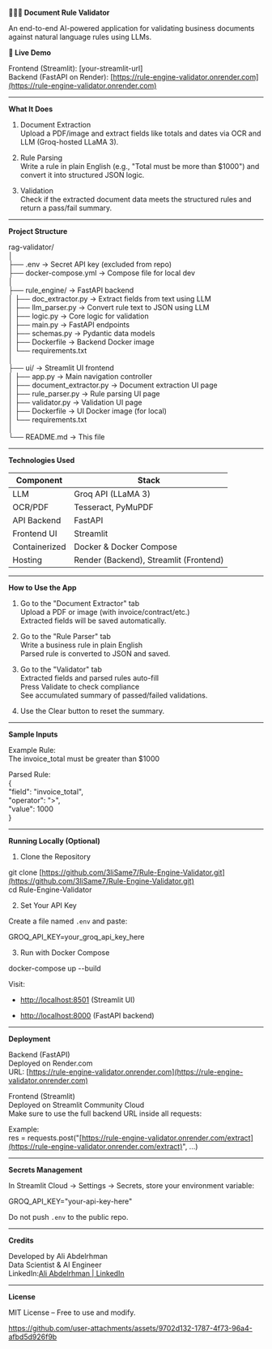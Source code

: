 **📄🧠✅ Document Rule Validator**

An end-to-end AI-powered application for validating business documents against natural language rules using LLMs.

**🚀 Live Demo**

Frontend (Streamlit): \[your-streamlit-url\]  
 Backend (FastAPI on Render): [https://rule-engine-validator.onrender.com](https://rule-engine-validator.onrender.com)

---

**What It Does**

1. Document Extraction  
    Upload a PDF/image and extract fields like totals and dates via OCR and LLM (Groq-hosted LLaMA 3).

2. Rule Parsing  
    Write a rule in plain English (e.g., "Total must be more than $1000") and convert it into structured JSON logic.

3. Validation  
    Check if the extracted document data meets the structured rules and return a pass/fail summary.

---

**Project Structure**

rag-validator/  
 │  
 ├── .env \-\> Secret API key (excluded from repo)  
 ├── docker-compose.yml \-\> Compose file for local dev  
 │  
 ├── rule\_engine/ \-\> FastAPI backend  
 │ ├── doc\_extractor.py \-\> Extract fields from text using LLM  
 │ ├── llm\_parser.py \-\> Convert rule text to JSON using LLM  
 │ ├── logic.py \-\> Core logic for validation  
 │ ├── main.py \-\> FastAPI endpoints  
 │ ├── schemas.py \-\> Pydantic data models  
 │ ├── Dockerfile \-\> Backend Docker image  
 │ └── requirements.txt  
 │  
 ├── ui/ \-\> Streamlit UI frontend  
 │ ├── app.py \-\> Main navigation controller  
 │ ├── document\_extractor.py \-\> Document extraction UI page  
 │ ├── rule\_parser.py \-\> Rule parsing UI page  
 │ ├── validator.py \-\> Validation UI page  
 │ ├── Dockerfile \-\> UI Docker image (for local)  
 │ └── requirements.txt  
 │  
 └── README.md \-\> This file

---

**Technologies Used**

| Component | Stack |
| ----- | ----- |
| LLM | Groq API (LLaMA 3\) |
| OCR/PDF | Tesseract, PyMuPDF |
| API Backend | FastAPI |
| Frontend UI | Streamlit |
| Containerized | Docker & Docker Compose |
| Hosting | Render (Backend), Streamlit (Frontend) |

---

**How to Use the App**

1. Go to the "Document Extractor" tab  
    Upload a PDF or image (with invoice/contract/etc.)  
    Extracted fields will be saved automatically.

2. Go to the "Rule Parser" tab  
    Write a business rule in plain English  
    Parsed rule is converted to JSON and saved.

3. Go to the "Validator" tab  
    Extracted fields and parsed rules auto-fill  
    Press Validate to check compliance  
    See accumulated summary of passed/failed validations.

4. Use the Clear button to reset the summary.

---

**Sample Inputs**

Example Rule:  
 The invoice\_total must be greater than $1000

Parsed Rule:  
 {  
 "field": "invoice\_total",  
 "operator": "\>",  
 "value": 1000  
 }

---

**Running Locally (Optional)**

1. Clone the Repository

git clone [https://github.com/3liSame7/Rule-Engine-Validator.git](https://github.com/3liSame7/Rule-Engine-Validator.git)  
 cd Rule-Engine-Validator

2. Set Your API Key

Create a file named `.env` and paste:

GROQ\_API\_KEY=your\_groq\_api\_key\_here

3. Run with Docker Compose

docker-compose up \--build

Visit:

* [http://localhost:8501](http://localhost:8501) (Streamlit UI)

* [http://localhost:8000](http://localhost:8000) (FastAPI backend)

---

**Deployment**

Backend (FastAPI)  
 Deployed on Render.com  
 URL: [https://rule-engine-validator.onrender.com](https://rule-engine-validator.onrender.com)

Frontend (Streamlit)  
 Deployed on Streamlit Community Cloud  
 Make sure to use the full backend URL inside all requests:

Example:  
 res \= requests.post("[https://rule-engine-validator.onrender.com/extract](https://rule-engine-validator.onrender.com/extract)", ...)

---

**Secrets Management**

In Streamlit Cloud → Settings → Secrets, store your environment variable:

GROQ\_API\_KEY="your-api-key-here"

Do not push `.env` to the public repo.

---

**Credits**

Developed by Ali Abdelrhman  
 Data Scientist & AI Engineer  
 LinkedIn:[Ali Abdelrhman | LinkedIn](https://www.linkedin.com/in/ali-abdelrhman-77376622b/)

---

**License**

MIT License – Free to use and modify.




https://github.com/user-attachments/assets/9702d132-1787-4f73-96a4-afbd5d926f9b


